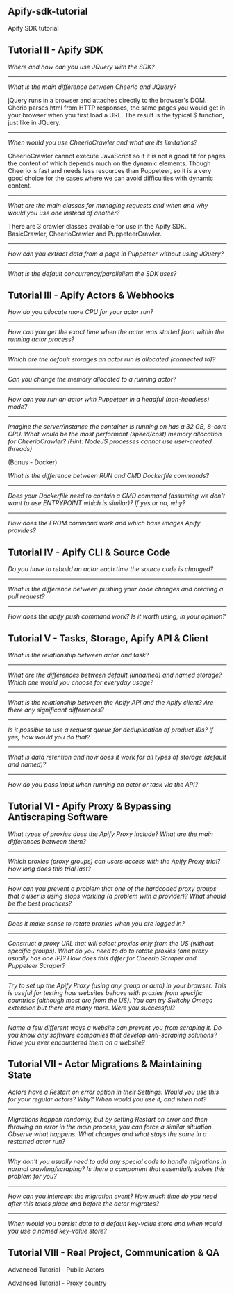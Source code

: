 ## Apify-sdk-tutorial
Apify SDK tutorial

## Tutorial II - Apify SDK

*Where and how can you use JQuery with the SDK?*



***

*What is the main difference between Cheerio and JQuery?*

jQuery runs in a browser and attaches directly to the browser's DOM. Cherio parses html from HTTP responses, the same pages you would get in your browser when you first load a URL. The result is the typical $ function, just like in JQuery.

***

*When would you use CheerioCrawler and what are its limitations?*

CheerioCrawler cannot execute JavaScript so it it is not a good fit for pages the content of which depends much on the dynamic elements. Though Cheerio is fast and needs less resources than Puppeteer, so it is a very good choice for the cases where we can avoid difficulties with dynamic content.

***

*What are the main classes for managing requests and when and why would you use one instead of another?*

There are 3 crawler classes available for use in the Apify SDK. BasicCrawler, CheerioCrawler and PuppeteerCrawler.



***

*How can you extract data from a page in Puppeteer without using JQuery?*



***

*What is the default concurrency/parallelism the SDK uses?*


## Tutorial III - Apify Actors & Webhooks

*How do you allocate more CPU for your actor run?*



***

*How can you get the exact time when the actor was started from within the running actor process?*



***

*Which are the default storages an actor run is allocated (connected to)?*



***

*Can you change the memory allocated to a running actor?*



***

*How can you run an actor with Puppeteer in a headful (non-headless) mode?*



***

*Imagine the server/instance the container is running on has a 32 GB, 8-core CPU. What would be the most performant (speed/cost) memory allocation for CheerioCrawler? (Hint: NodeJS processes cannot use user-created threads)*

(Bonus - Docker)

*What is the difference between RUN and CMD Dockerfile commands?*



***

*Does your Dockerfile need to contain a CMD command (assuming we don't want to use ENTRYPOINT which is similar)? If yes or no, why?*



***

*How does the FROM command work and which base images Apify provides?*



## Tutorial IV - Apify CLI & Source Code

*Do you have to rebuild an actor each time the source code is changed?*



***

*What is the difference between pushing your code changes and creating a pull request?*



***

*How does the apify push command work? Is it worth using, in your opinion?*


## Tutorial V - Tasks, Storage, Apify API & Client

*What is the relationship between actor and task?*



***

*What are the differences between default (unnamed) and named storage? Which one would you choose for everyday usage?*



***

*What is the relationship between the Apify API and the Apify client? Are there any significant differences?*



***

*Is it possible to use a request queue for deduplication of product IDs? If yes, how would you do that?*



***

*What is data retention and how does it work for all types of storage (default and named)?*



***

*How do you pass input when running an actor or task via the API?*



## Tutorial VI - Apify Proxy & Bypassing Antiscraping Software

*What types of proxies does the Apify Proxy include? What are the main differences between them?*



***

*Which proxies (proxy groups) can users access with the Apify Proxy trial? How long does this trial last?*



***

*How can you prevent a problem that one of the hardcoded proxy groups that a user is using stops working (a problem with a provider)? What should be the best practices?*



***

*Does it make sense to rotate proxies when you are logged in?*



***

*Construct a proxy URL that will select proxies only from the US (without specific groups).
What do you need to do to rotate proxies (one proxy usually has one IP)? How does this differ for Cheerio Scraper and Puppeteer Scraper?*



***

*Try to set up the Apify Proxy (using any group or auto) in your browser. This is useful for testing how websites behave with proxies from specific countries (although most are from the US). You can try Switchy Omega extension but there are many more. Were you successful?*



***

*Name a few different ways a website can prevent you from scraping it.
Do you know any software companies that develop anti-scraping solutions? Have you ever encountered them on a website?*


## Tutorial VII - Actor Migrations & Maintaining State

*Actors have a Restart on error option in their Settings. Would you use this for your regular actors? Why? When would you use it, and when not?*



***

*Migrations happen randomly, but by setting Restart on error and then throwing an error in the main process, you can force a similar situation. Observe what happens. What changes and what stays the same in a restarted actor run?*



***

*Why don't you usually need to add any special code to handle migrations in normal crawling/scraping? Is there a component that essentially solves this problem for you?*



***

*How can you intercept the migration event? How much time do you need after this takes place and before the actor migrates?*



***

*When would you persist data to a default key-value store and when would you use a named key-value store?*



## Tutorial VIII - Real Project, Communication & QA



Advanced Tutorial - Public Actors


Advanced Tutorial - Proxy country




